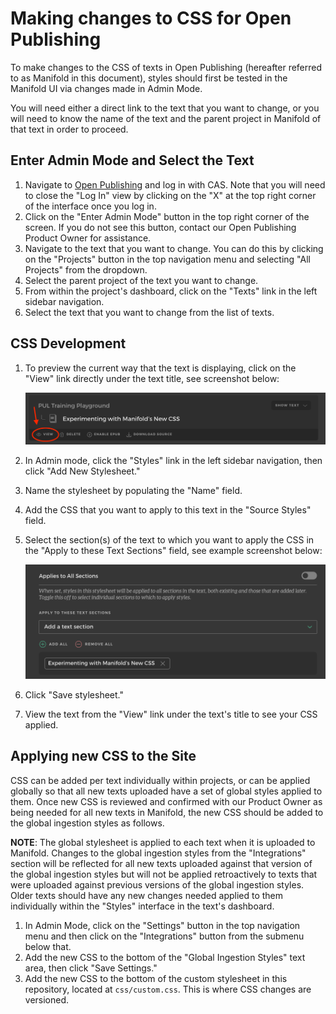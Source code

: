 # Making changes to CSS for Open Publishing

To make changes to the CSS of texts in Open Publishing (hereafter referred to as Manifold in this document), styles should first be tested in the Manifold UI via changes made in Admin Mode.

You will need either a direct link to the text that you want to change, or you will need to know the name of the text and the parent project in Manifold of that text in order to proceed.

## Enter Admin Mode and Select the Text

1. Navigate to [Open Publishing](https://openpublishing.princeton.edu/) and log in with CAS. Note that you will need to close the "Log In" view by clicking on the "X" at the top right corner of the interface once you log in.
1. Click on the "Enter Admin Mode" button in the top right corner of the screen.  If you do not see this button, contact our Open Publishing Product Owner for assistance.
1. Navigate to the text that you want to change.  You can do this by clicking on the "Projects" button in the top navigation menu and selecting "All Projects" from the dropdown.
1. Select the parent project of the text you want to change.
1. From within the project's dashboard, click on the "Texts" link in the left sidebar navigation.
1. Select the text that you want to change from the list of texts.

## CSS Development 

1. To preview the current way that the text is displaying, click on the "View" link directly under the text title, see screenshot below:

    ![](../images/manifold_view.png)
1. In Admin mode, click the "Styles" link in the left sidebar navigation, then click "Add New Stylesheet."
1. Name the stylesheet by populating the "Name" field.
1. Add the CSS that you want to apply to this text in the "Source Styles" field. 
1. Select the section(s) of the text to which you want to apply the CSS in the "Apply to these Text Sections" field, see example screenshot below:

    ![](../images/manifold_sections.png)
1. Click "Save stylesheet."
1.  View the text from the "View" link under the text's title to see your CSS applied.

## Applying new CSS to the Site

CSS can be added per text individually within projects, or can be applied globally so that all new texts uploaded have a set of global styles applied to them.  Once new CSS is reviewed and confirmed with our Product Owner as being needed for all new texts in Manifold, the new CSS should be added to the global ingestion styles as follows.

**NOTE**: The global stylesheet is applied to each text when it is uploaded to Manifold.  Changes to the global ingestion styles from the "Integrations" section will be reflected for all new texts uploaded against that version of the global ingestion styles but will not be applied retroactively to texts that were uploaded against previous versions of the global ingestion styles.  Older texts should have any new changes needed applied to them individually within the "Styles" interface in the text's dashboard.

1. In Admin Mode, click on the "Settings" button in the top navigation menu and then click on the "Integrations" button from the submenu below that.
1. Add the new CSS to the bottom of the "Global Ingestion Styles" text area, then click "Save Settings."
1. Add the new CSS to the bottom of the custom stylesheet in this repository, located at `css/custom.css`.  This is where CSS changes are versioned.
